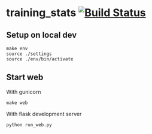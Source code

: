 # training_stats [![Build Status](https://travis-ci.org/vinntreus/training_stats.svg?branch=master)](https://travis-ci.org/vinntreus/training_stats)

## Setup on local dev
```shell
make env
source ./settings
source ./env/bin/activate
```

## Start web
With gunicorn
```shell
make web
```
With flask development server
```shell
python run_web.py
```

